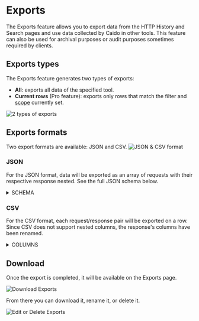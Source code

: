 # Exports

The Exports feature allows you to export data from the HTTP History and Search pages and use data collected by Caido in other tools.
This feature can also be used for archival purposes or audit purposes sometimes required by clients.

## Exports types

The Exports feature generates two types of exports:

- **All**: exports all data of the specified tool.
- **Current rows** (Pro feature): exports only rows that match the filter and [scope](/features/overview/scope.md) currently set.

![2 types of exports](/_images/exports_2_types.png)

## Exports formats

Two export formats are available: JSON and CSV.
![JSON & CSV format](/_images/jsoncsv.png)

### JSON

For the JSON format, data will be exported as an array of requests with their respective response nested. See the full JSON schema below.

<details>
  <summary>SCHEMA</summary>

  ```json
  {{ #include ../../_schemas/data_export.json }}
  ```

</details>

### CSV

For the CSV format, each request/response pair will be exported on a row. Since CSV does not support nested columns, the response's columns have been renamed.

<details>
  <summary>COLUMNS</summary>

  ```csv
  id,host,method,path,length,port,raw,is_tls,query,file_extension,source,alteration,edited,parent_id,created_at,response_id,response_status_code,response_raw,response_length,response_alteration,response_edited,response_parent_id,response_created_at
  ```

</details>

## Download

Once the export is completed, it will be available on the Exports page.

![Download Exports](/_images/exports_in_exports.png)

From there you can download it, rename it, or delete it.

![Edit or Delete Exports](/_images/edit_exports.png)
